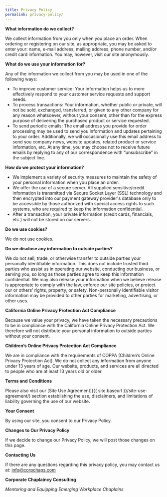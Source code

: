 ```yaml
---
title: Privacy Policy
permalink: privacy-policy/
---
```

**What information do we collect?**

We collect information from you only when you place an order. When ordering or registering on our site, as appropriate, you may be asked to enter your: name, e-mail address, mailing address, phone number, and/or credit card information. You may, however, visit our site anonymously.

**What do we use your information for?**

Any of the information we collect from you may be used in one of the following ways:

*   To improve customer service: Your information helps us to more effectively respond to your customer service requests and support needs.
*   To process transactions: Your information, whether public or private, will not be sold, exchanged, transferred, or given to any other company for any reason whatsoever, without your consent, other than for the express purpose of delivering the purchased product or service requested.
*   To send periodic emails: The email address you provide for order processing may be used to send you information and updates pertaining to your order. Additionally, we will occasionally use this email address to send you company news, website updates, related product or service information, etc. At any time, you may choose not to receive future emails by replying to any of our correspondence with &#8220;unsubscribe&#8221; in the subject line.

**How do we protect your information?**

*   We implement a variety of security measures to maintain the safety of your personal information when you place an order.
*   We offer the use of a secure server. All supplied sensitive/credit information is transmitted via Secure Socket Layer (SSL) technology and then encrypted into our payment gateway provider's database only to be accessible by those authorized with special access rights to such systems, who are required to keep the information confidential.
*   After a transaction, your private information (credit cards, financials, etc.) will not be stored on our servers.

**Do we use cookies?**

We do not use cookies.

**Do we disclose any information to outside parties?**

We do not sell, trade, or otherwise transfer to outside parties your personally identifiable information. This does not include trusted third parties who assist us in operating our website, conducting our business, or serving you, so long as those parties agree to keep this information confidential. We may also release your information when we believe release is appropriate to comply with the law, enforce our site policies, or protect our or others&#8217; rights, property, or safety. Non-personally identifiable visitor information may be provided to other parties for marketing, advertising, or other uses.

**California Online Privacy Protection Act Compliance**

Because we value your privacy, we have taken the necessary precautions to be in compliance with the California Online Privacy Protection Act. We therefore will not distribute your personal information to outside parties without your consent.

**Children&#8217;s Online Privacy Protection Act Compliance**

We are in compliance with the requirements of COPPA (Children&#8217;s Online Privacy Protection Act). We do not collect any information from anyone under 13 years of age. Our website, products, and services are all directed to people who are at least 13 years old or older.

**Terms and Conditions**

Please also visit our [Site Use Agreement]({{ site.baseurl }}/site-use-agreement/) section establishing the use, disclaimers, and limitations of liability governing the use of our website.

**Your Consent**

By using our site, you consent to our Privacy Policy.

**Changes to Our Privacy Policy**

If we decide to change our Privacy Policy, we will post those changes on this page.

**Contacting Us**

If there are any questions regarding this privacy policy, you may contact us at:
[info@corpchaps.com](mailto://info@corpchaps.com)

**Corporate Chaplaincy Consulting**

_Mentoring and Equipping Emerging Workplace Chaplains_
